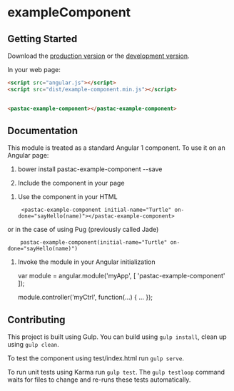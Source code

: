 # exampleComponent



## Getting Started

Download the [production version][min] or the [development version][max].

[min]: https://raw.github.com/philcal/jquery-example-component/master/dist/angular-example-component.min.js
[max]: https://raw.github.com/philcal/jquery-example-component/master/dist/angular-example-component.js

In your web page:

```html
<script src="angular.js"></script>
<script src="dist/example-component.min.js"></script>


<pastac-example-component></pastac-example-component>
```

## Documentation
This module is treated as a standard Angular 1 component. To use it on an Angular page:

1. bower install pastac-example-component --save

1. Include the component in your page

  <script src="bower_components/jquery/dist/jquery.js" type="text/javascript"></script>
  <script src="bower_components/angular/angular.min.js"></script>
  <script src="bower_components/bootstrap/dist/js/bootstrap.js" type="text/javascript"></script>
  <script src="bower_componenets/example-component.js" type="text/javascript"></script>

1. Use the component in your HTML

        <pastac-example-component initial-name="Turtle" on-done="sayHello(name)"></pastac-example-component>

  or in the case of using Pug (previously called Jade)


        pastac-example-component(initial-name="Turtle" on-done="sayHello(name)")

1. Invoke the module in your Angular initialization


    var module = angular.module('myApp', [ 'pastac-example-component' ]);

    module.controller('myCtrl', function(...) {
      ...
    });


## Contributing
This project is built using Gulp. You can build using `gulp install`, clean up using `gulp clean`.

To test the component using test/index.html run `gulp serve`.

To run unit tests using Karma run `gulp test`.  The `gulp testloop` command waits for files
to change and re-runs these tests automatically.

